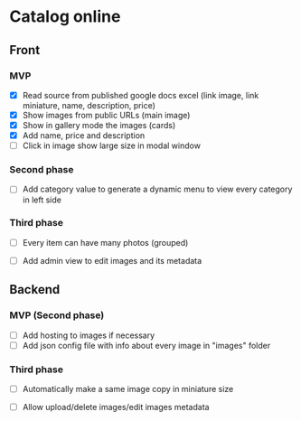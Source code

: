 # Catalog online



## Front

### MVP

- [x] Read source from published google docs excel (link image, link miniature, name, description, price)
- [x] Show images from public URLs (main image)
- [x] Show in gallery mode the images (cards)
- [x] Add name, price and description
- [ ] Click in image show large size in modal window

### Second phase

- [ ] Add category value to generate a dynamic menu to view every category in left side

### Third phase

- [ ] Every item can have many photos (grouped)

- [ ] Add admin view to edit images and its metadata



## Backend

### MVP (Second phase)

- [ ] Add hosting to images if necessary
- [ ] Add json config file with info about every image in "images" folder

### Third phase

- [ ] Automatically make a same image copy in miniature size
- [ ] Allow upload/delete images/edit images metadata

